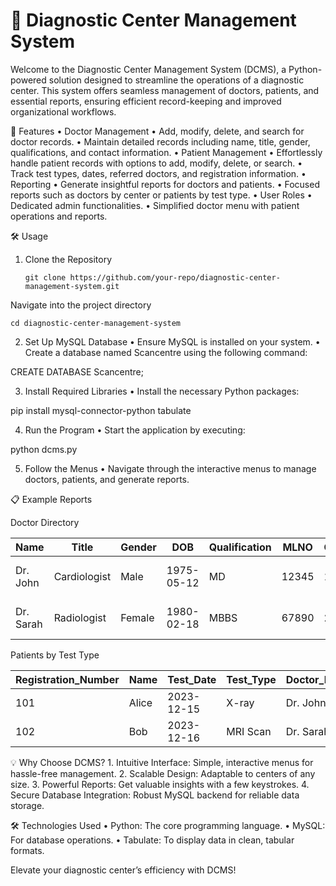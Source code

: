 # 🏥 Diagnostic Center Management System
Welcome to the Diagnostic Center Management System (DCMS), a Python-powered solution designed to streamline the operations of a diagnostic center. This system offers seamless management of doctors, patients, and essential reports, ensuring efficient record-keeping and improved organizational workflows.

🚀 Features
	•	Doctor Management
	•	Add, modify, delete, and search for doctor records.
	•	Maintain detailed records including name, title, gender, qualifications, and contact information.
	•	Patient Management
	•	Effortlessly handle patient records with options to add, modify, delete, or search.
	•	Track test types, dates, referred doctors, and registration information.
	•	Reporting
	•	Generate insightful reports for doctors and patients.
	•	Focused reports such as doctors by center or patients by test type.
	•	User Roles
	•	Dedicated admin functionalities.
	•	Simplified doctor menu with patient operations and reports.

🛠️ Usage

1. Clone the Repository

       git clone https://github.com/your-repo/diagnostic-center-management-system.git

Navigate into the project directory

    cd diagnostic-center-management-system

2. Set Up MySQL Database
	•	Ensure MySQL is installed on your system.
	•	Create a database named Scancentre using the following command:

CREATE DATABASE Scancentre;



3. Install Required Libraries
	•	Install the necessary Python packages:

pip install mysql-connector-python tabulate



4. Run the Program
	•	Start the application by executing:

python dcms.py



5. Follow the Menus
	•	Navigate through the interactive menus to manage doctors, patients, and generate reports.

📋 Example Reports

Doctor Directory

| Name      | Title        | Gender | DOB        | Qualification | MLNO  | Center_ID | Address           | Contact_Number | Email_ID            |
|-----------|--------------|--------|------------|---------------|-------|-----------|-------------------|----------------|---------------------|
| Dr. John  | Cardiologist | Male   | 1975-05-12 | MD            | 12345 | 1         | 123 Heart Lane    | 1234567890     | john@health.com     |
| Dr. Sarah | Radiologist  | Female | 1980-02-18 | MBBS          | 67890 | 2         | 456 Care Street   | 9876543210     | sarah@care.com      |

Patients by Test Type

| Registration_Number | Name      | Test_Date   | Test_Type   | Doctor_Name | Fee  |
|---------------------|-----------|-------------|-------------|-------------|------|
| 101                 | Alice     | 2023-12-15  | X-ray       | Dr. John    | 500  |
| 102                 | Bob       | 2023-12-16  | MRI Scan    | Dr. Sarah   | 2000 |

💡 Why Choose DCMS?
	1.	Intuitive Interface: Simple, interactive menus for hassle-free management.
	2.	Scalable Design: Adaptable to centers of any size.
	3.	Powerful Reports: Get valuable insights with a few keystrokes.
	4.	Secure Database Integration: Robust MySQL backend for reliable data storage.

🛠️ Technologies Used
	•	Python: The core programming language.
	•	MySQL: For database operations.
	•	Tabulate: To display data in clean, tabular formats.

Elevate your diagnostic center’s efficiency with DCMS!
